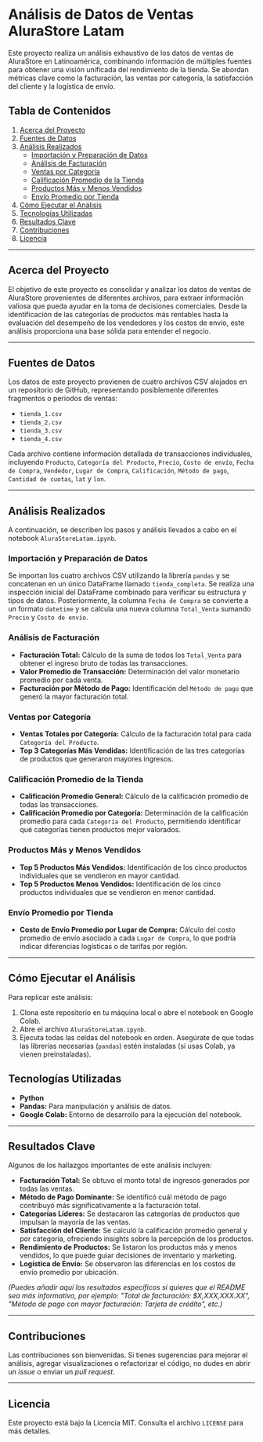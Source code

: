 # Análisis de Datos de Ventas AluraStore Latam

Este proyecto realiza un análisis exhaustivo de los datos de ventas de AluraStore en Latinoamérica, combinando información de múltiples fuentes para obtener una visión unificada del rendimiento de la tienda. Se abordan métricas clave como la facturación, las ventas por categoría, la satisfacción del cliente y la logística de envío.

## Tabla de Contenidos

1.  [Acerca del Proyecto](#acerca-del-proyecto)
2.  [Fuentes de Datos](#fuentes-de-datos)
3.  [Análisis Realizados](#análisis-realizados)
    * [Importación y Preparación de Datos](#importación-y-preparación-de-datos)
    * [Análisis de Facturación](#análisis-de-facturación)
    * [Ventas por Categoría](#ventas-por-categoría)
    * [Calificación Promedio de la Tienda](#calificación-promedio-de-la-tienda)
    * [Productos Más y Menos Vendidos](#productos-más-y-menos-vendidos)
    * [Envío Promedio por Tienda](#envío-promedio-por-tienda)
4.  [Cómo Ejecutar el Análisis](#cómo-ejecutar-el-análisis)
5.  [Tecnologías Utilizadas](#tecnologías-utilizadas)
6.  [Resultados Clave](#resultados-clave)
7.  [Contribuciones](#contribuciones)
8.  [Licencia](#licencia)

---

## Acerca del Proyecto

El objetivo de este proyecto es consolidar y analizar los datos de ventas de AluraStore provenientes de diferentes archivos, para extraer información valiosa que pueda ayudar en la toma de decisiones comerciales. Desde la identificación de las categorías de productos más rentables hasta la evaluación del desempeño de los vendedores y los costos de envío, este análisis proporciona una base sólida para entender el negocio.

---

## Fuentes de Datos

Los datos de este proyecto provienen de cuatro archivos CSV alojados en un repositorio de GitHub, representando posiblemente diferentes fragmentos o periodos de ventas:

* `tienda_1.csv`
* `tienda_2.csv`
* `tienda_3.csv`
* `tienda_4.csv`

Cada archivo contiene información detallada de transacciones individuales, incluyendo `Producto`, `Categoría del Producto`, `Precio`, `Costo de envío`, `Fecha de Compra`, `Vendedor`, `Lugar de Compra`, `Calificación`, `Método de pago`, `Cantidad de cuotas`, `lat` y `lon`.

---

## Análisis Realizados

A continuación, se describen los pasos y análisis llevados a cabo en el notebook `AluraStoreLatam.ipynb`.

### Importación y Preparación de Datos

Se importan los cuatro archivos CSV utilizando la librería `pandas` y se concatenan en un único DataFrame llamado `tienda_completa`. Se realiza una inspección inicial del DataFrame combinado para verificar su estructura y tipos de datos.
Posteriormente, la columna `Fecha de Compra` se convierte a un formato `datetime` y se calcula una nueva columna `Total_Venta` sumando `Precio` y `Costo de envío`.

### Análisis de Facturación

* **Facturación Total:** Cálculo de la suma de todos los `Total_Venta` para obtener el ingreso bruto de todas las transacciones.
* **Valor Promedio de Transacción:** Determinación del valor monetario promedio por cada venta.
* **Facturación por Método de Pago:** Identificación del `Método de pago` que generó la mayor facturación total.

### Ventas por Categoría

* **Ventas Totales por Categoría:** Cálculo de la facturación total para cada `Categoría del Producto`.
* **Top 3 Categorías Más Vendidas:** Identificación de las tres categorías de productos que generaron mayores ingresos.

### Calificación Promedio de la Tienda

* **Calificación Promedio General:** Cálculo de la calificación promedio de todas las transacciones.
* **Calificación Promedio por Categoría:** Determinación de la calificación promedio para cada `Categoría del Producto`, permitiendo identificar qué categorías tienen productos mejor valorados.

### Productos Más y Menos Vendidos

* **Top 5 Productos Más Vendidos:** Identificación de los cinco productos individuales que se vendieron en mayor cantidad.
* **Top 5 Productos Menos Vendidos:** Identificación de los cinco productos individuales que se vendieron en menor cantidad.

### Envío Promedio por Tienda

* **Costo de Envío Promedio por Lugar de Compra:** Cálculo del costo promedio de envío asociado a cada `Lugar de Compra`, lo que podría indicar diferencias logísticas o de tarifas por región.

---

## Cómo Ejecutar el Análisis

Para replicar este análisis:

1.  Clona este repositorio en tu máquina local o abre el notebook en Google Colab.
2.  Abre el archivo `AluraStoreLatam.ipynb`.
3.  Ejecuta todas las celdas del notebook en orden. Asegúrate de que todas las librerías necesarias (`pandas`) estén instaladas (si usas Colab, ya vienen preinstaladas).

## Tecnologías Utilizadas

* **Python**
* **Pandas:** Para manipulación y análisis de datos.
* **Google Colab:** Entorno de desarrollo para la ejecución del notebook.

---

## Resultados Clave

Algunos de los hallazgos importantes de este análisis incluyen:

* **Facturación Total:** Se obtuvo el monto total de ingresos generados por todas las ventas.
* **Método de Pago Dominante:** Se identificó cuál método de pago contribuyó más significativamente a la facturación total.
* **Categorías Líderes:** Se destacaron las categorías de productos que impulsan la mayoría de las ventas.
* **Satisfacción del Cliente:** Se calculó la calificación promedio general y por categoría, ofreciendo insights sobre la percepción de los productos.
* **Rendimiento de Productos:** Se listaron los productos más y menos vendidos, lo que puede guiar decisiones de inventario y marketing.
* **Logística de Envío:** Se observaron las diferencias en los costos de envío promedio por ubicación.

*(Puedes añadir aquí los resultados específicos si quieres que el README sea más informativo, por ejemplo: "Total de facturación: $X,XXX,XXX.XX", "Método de pago con mayor facturación: Tarjeta de crédito", etc.)*

---

## Contribuciones

Las contribuciones son bienvenidas. Si tienes sugerencias para mejorar el análisis, agregar visualizaciones o refactorizar el código, no dudes en abrir un *issue* o enviar un *pull request*.

---

## Licencia

Este proyecto está bajo la Licencia MIT. Consulta el archivo `LICENSE` para más detalles.
